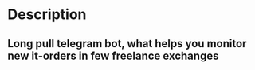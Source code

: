 # Description 
## Long pull telegram bot, what helps you monitor new it-orders in few freelance exchanges

